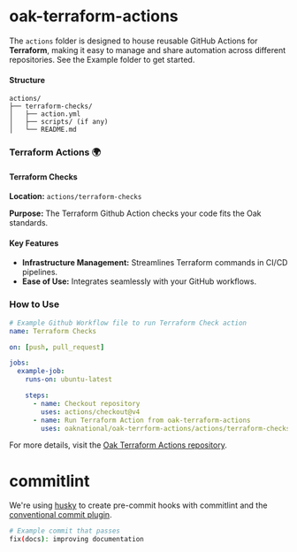 # oak-terraform-actions

The `actions` folder is designed to house reusable GitHub Actions for **Terraform**, making it easy to manage and share automation across different repositories. See the Example folder to get started.

#### Structure

```plaintext
actions/
├── terraform-checks/
│   ├── action.yml
│   ├── scripts/ (if any)
│   └── README.md
```

### Terraform Actions 🌍

#### Terraform Checks

**Location:** `actions/terraform-checks`

**Purpose:** The Terraform Github Action checks your code fits the Oak standards.

#### Key Features

- **Infrastructure Management:** Streamlines Terraform commands in CI/CD pipelines.
- **Ease of Use:** Integrates seamlessly with your GitHub workflows.

### How to Use

```yaml
# Example Github Workflow file to run Terraform Check action
name: Terraform Checks

on: [push, pull_request]

jobs:
  example-job:
    runs-on: ubuntu-latest

    steps:
      - name: Checkout repository
        uses: actions/checkout@v4
      - name: Run Terraform Action from oak-terraform-actions
        uses: oaknational/oak-terrform-actions/actions/terraform-checks@main
```

For more details, visit the [Oak Terraform Actions repository](https://github.com/oaknational/oak-terraform-actions).

# commitlint

We're using [husky](https://github.com/typicode/husky) to create pre-commit hooks with commitlint and the [conventional commit plugin](https://github.com/conventional-changelog/commitlint).

```bash
# Example commit that passes
fix(docs): improving documentation
```
